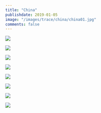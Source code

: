 ```yaml
---
title: "China"
publishdate: 2019-01-05
image: "/images/trace/china/china01.jpg"
comments: false
---
```


![](/images/trace/china/china01.jpg)


![](/images/trace/china/china02.jpg)


![](/images/trace/china/china03.jpg)


![](/images/trace/china/china04.jpg)


![](/images/trace/china/china05.jpg)


![](/images/trace/china/china06.jpg)


![](/images/trace/china/china07.jpg)


![](/images/trace/china/china08.jpg)
